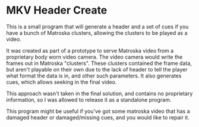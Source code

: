 # MKV Header Create

This is a small program that will generate a header and a set of cues if you have a bunch of Matroska clusters, allowing the clusters to be played as a video.

It was created as part of a prototype to serve Matroska video from a proprietary body worn video camera. The video camera would write the frames out in Matroska "clusters". These clusters contained the frame data, but aren't playable on their own due to the lack of header to tell the player what format the data is in, and other such parameters. It also generates cues, which allows seeking in the final video.

This approach wasn't taken in the final solution, and contains no proprietary information, so I was allowed to release it as a standalone program.

This program might be useful if you've got some matroska video that has a damaged header or damaged/missing cues, and you would like to repair it. 